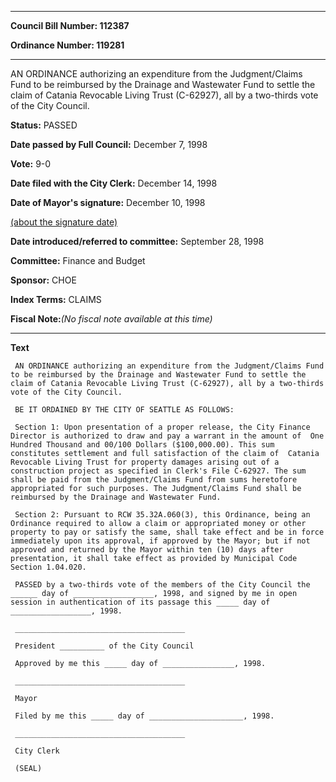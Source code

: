 

********

**Council Bill Number: 112387**
   
**Ordinance Number: 119281**
********

 AN ORDINANCE authorizing an expenditure from the Judgment/Claims Fund to be reimbursed by the Drainage and Wastewater Fund to settle the claim of Catania Revocable Living Trust (C-62927), all by a two-thirds vote of the City Council.

**Status:** PASSED
   
**Date passed by Full Council:** December 7, 1998
   
**Vote:** 9-0
   
**Date filed with the City Clerk:** December 14, 1998
   
**Date of Mayor's signature:** December 10, 1998
   
[(about the signature date)](/~public/approvaldate.htm)
   
   
   
**Date introduced/referred to committee:** September 28, 1998
   
**Committee:** Finance and Budget
   
**Sponsor:** CHOE
   
   
**Index Terms:** CLAIMS

**Fiscal Note:**_(No fiscal note available at this time)_

********

**Text**
   
```
 AN ORDINANCE authorizing an expenditure from the Judgment/Claims Fund to be reimbursed by the Drainage and Wastewater Fund to settle the claim of Catania Revocable Living Trust (C-62927), all by a two-thirds vote of the City Council.

 BE IT ORDAINED BY THE CITY OF SEATTLE AS FOLLOWS:

 Section 1: Upon presentation of a proper release, the City Finance Director is authorized to draw and pay a warrant in the amount of  One Hundred Thousand and 00/100 Dollars ($100,000.00). This sum constitutes settlement and full satisfaction of the claim of  Catania Revocable Living Trust for property damages arising out of a construction project as specified in Clerk's File C-62927. The sum shall be paid from the Judgment/Claims Fund from sums heretofore appropriated for such purposes. The Judgment/Claims Fund shall be reimbursed by the Drainage and Wastewater Fund.

 Section 2: Pursuant to RCW 35.32A.060(3), this Ordinance, being an Ordinance required to allow a claim or appropriated money or other property to pay or satisfy the same, shall take effect and be in force immediately upon its approval, if approved by the Mayor; but if not approved and returned by the Mayor within ten (10) days after presentation, it shall take effect as provided by Municipal Code Section 1.04.020.

 PASSED by a two-thirds vote of the members of the City Council the ______ day of __________________, 1998, and signed by me in open session in authentication of its passage this _____ day of __________________, 1998.

 ______________________________________

 President __________ of the City Council

 Approved by me this _____ day of ________________, 1998.

 ______________________________________

 Mayor

 Filed by me this _____ day of _____________________, 1998.

 ______________________________________

 City Clerk

 (SEAL)

```
